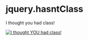 # jquery.hasntClass
I thought you had class!

[![I thought YOU had class!](https://img.youtube.com/vi/YOUTUBE_VIDEO_ID_HERE/0.jpg)](https://www.youtube.com/watch?v=eeKSrR5JaVo)
